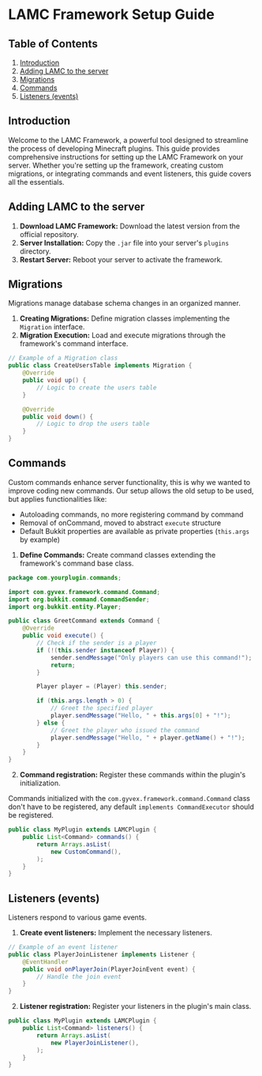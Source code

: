 
# LAMC Framework Setup Guide

## Table of Contents

1. [Introduction](#introduction)
2. [Adding LAMC to the server](#adding-lamc-to-the-server)
3. [Migrations](#migrations)
4. [Commands](#commands)
5. [Listeners (events)](#listeners-events)

## Introduction

Welcome to the LAMC Framework, a powerful tool designed to streamline the process of developing Minecraft plugins. This guide provides comprehensive instructions for setting up the LAMC Framework on your server. Whether you're setting up the framework, creating custom migrations, or integrating commands and event listeners, this guide covers all the essentials.

## Adding LAMC to the server

1. **Download LAMC Framework:** Download the latest version from the official repository.
2. **Server Installation:** Copy the `.jar` file into your server's `plugins` directory.
3. **Restart Server:** Reboot your server to activate the framework.

## Migrations

Migrations manage database schema changes in an organized manner.

1. **Creating Migrations:** Define migration classes implementing the `Migration` interface.
2. **Migration Execution:** Load and execute migrations through the framework's command interface.

```java
// Example of a Migration class
public class CreateUsersTable implements Migration {
    @Override
    public void up() {
        // Logic to create the users table
    }

    @Override
    public void down() {
        // Logic to drop the users table
    }
}
```

## Commands

Custom commands enhance server functionality, this is why we wanted to improve coding new commands. Our setup allows the old setup to be used, but applies functionalities like:

- Autoloading commands, no more registering command by command
- Removal of onCommand, moved to abstract `execute` structure
- Default Bukkit properties are available as private properties (`this.args` by example)

1. **Define Commands:** Create command classes extending the framework's command base class.

```java
package com.yourplugin.commands;

import com.gyvex.framework.command.Command;
import org.bukkit.command.CommandSender;
import org.bukkit.entity.Player;

public class GreetCommand extends Command {
    @Override
    public void execute() {
        // Check if the sender is a player
        if (!(this.sender instanceof Player)) {
            sender.sendMessage("Only players can use this command!");
            return;
        }

        Player player = (Player) this.sender;

        if (this.args.length > 0) {
            // Greet the specified player
            player.sendMessage("Hello, " + this.args[0] + "!");
        } else {
            // Greet the player who issued the command
            player.sendMessage("Hello, " + player.getName() + "!");
        }
    }
}
```

2. **Command registration:** Register these commands within the plugin's initialization.

Commands initialized with the `com.gyvex.framework.command.Command` class don't have to be registered, any default `implements CommandExecutor` should be registered.

```java
public class MyPlugin extends LAMCPlugin {
    public List<Command> commands() {
        return Arrays.asList(
            new CustomCommand(),
        );
    }
}
```

## Listeners (events)

Listeners respond to various game events.

1. **Create event listeners:** Implement the necessary listeners.

```java
// Example of an event listener
public class PlayerJoinListener implements Listener {
    @EventHandler
    public void onPlayerJoin(PlayerJoinEvent event) {
        // Handle the join event
    }
}
```

2. **Listener registration:** Register your listeners in the plugin's main class.

```java
public class MyPlugin extends LAMCPlugin {
    public List<Command> listeners() {
        return Arrays.asList(
            new PlayerJoinListener(),
        );
    }
}
```